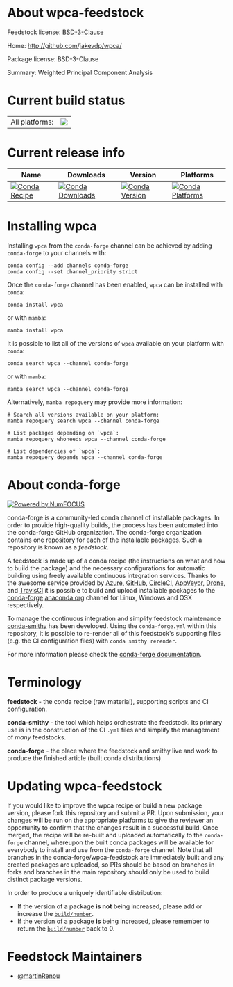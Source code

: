 About wpca-feedstock
====================

Feedstock license: [BSD-3-Clause](https://github.com/conda-forge/wpca-feedstock/blob/main/LICENSE.txt)

Home: http://github.com/jakevdp/wpca/

Package license: BSD-3-Clause

Summary: Weighted Principal Component Analysis

Current build status
====================


<table><tr><td>All platforms:</td>
    <td>
      <a href="https://dev.azure.com/conda-forge/feedstock-builds/_build/latest?definitionId=23921&branchName=main">
        <img src="https://dev.azure.com/conda-forge/feedstock-builds/_apis/build/status/wpca-feedstock?branchName=main">
      </a>
    </td>
  </tr>
</table>

Current release info
====================

| Name | Downloads | Version | Platforms |
| --- | --- | --- | --- |
| [![Conda Recipe](https://img.shields.io/badge/recipe-wpca-green.svg)](https://anaconda.org/conda-forge/wpca) | [![Conda Downloads](https://img.shields.io/conda/dn/conda-forge/wpca.svg)](https://anaconda.org/conda-forge/wpca) | [![Conda Version](https://img.shields.io/conda/vn/conda-forge/wpca.svg)](https://anaconda.org/conda-forge/wpca) | [![Conda Platforms](https://img.shields.io/conda/pn/conda-forge/wpca.svg)](https://anaconda.org/conda-forge/wpca) |

Installing wpca
===============

Installing `wpca` from the `conda-forge` channel can be achieved by adding `conda-forge` to your channels with:

```
conda config --add channels conda-forge
conda config --set channel_priority strict
```

Once the `conda-forge` channel has been enabled, `wpca` can be installed with `conda`:

```
conda install wpca
```

or with `mamba`:

```
mamba install wpca
```

It is possible to list all of the versions of `wpca` available on your platform with `conda`:

```
conda search wpca --channel conda-forge
```

or with `mamba`:

```
mamba search wpca --channel conda-forge
```

Alternatively, `mamba repoquery` may provide more information:

```
# Search all versions available on your platform:
mamba repoquery search wpca --channel conda-forge

# List packages depending on `wpca`:
mamba repoquery whoneeds wpca --channel conda-forge

# List dependencies of `wpca`:
mamba repoquery depends wpca --channel conda-forge
```


About conda-forge
=================

[![Powered by
NumFOCUS](https://img.shields.io/badge/powered%20by-NumFOCUS-orange.svg?style=flat&colorA=E1523D&colorB=007D8A)](https://numfocus.org)

conda-forge is a community-led conda channel of installable packages.
In order to provide high-quality builds, the process has been automated into the
conda-forge GitHub organization. The conda-forge organization contains one repository
for each of the installable packages. Such a repository is known as a *feedstock*.

A feedstock is made up of a conda recipe (the instructions on what and how to build
the package) and the necessary configurations for automatic building using freely
available continuous integration services. Thanks to the awesome service provided by
[Azure](https://azure.microsoft.com/en-us/services/devops/), [GitHub](https://github.com/),
[CircleCI](https://circleci.com/), [AppVeyor](https://www.appveyor.com/),
[Drone](https://cloud.drone.io/welcome), and [TravisCI](https://travis-ci.com/)
it is possible to build and upload installable packages to the
[conda-forge](https://anaconda.org/conda-forge) [anaconda.org](https://anaconda.org/)
channel for Linux, Windows and OSX respectively.

To manage the continuous integration and simplify feedstock maintenance
[conda-smithy](https://github.com/conda-forge/conda-smithy) has been developed.
Using the ``conda-forge.yml`` within this repository, it is possible to re-render all of
this feedstock's supporting files (e.g. the CI configuration files) with ``conda smithy rerender``.

For more information please check the [conda-forge documentation](https://conda-forge.org/docs/).

Terminology
===========

**feedstock** - the conda recipe (raw material), supporting scripts and CI configuration.

**conda-smithy** - the tool which helps orchestrate the feedstock.
                   Its primary use is in the construction of the CI ``.yml`` files
                   and simplify the management of *many* feedstocks.

**conda-forge** - the place where the feedstock and smithy live and work to
                  produce the finished article (built conda distributions)


Updating wpca-feedstock
=======================

If you would like to improve the wpca recipe or build a new
package version, please fork this repository and submit a PR. Upon submission,
your changes will be run on the appropriate platforms to give the reviewer an
opportunity to confirm that the changes result in a successful build. Once
merged, the recipe will be re-built and uploaded automatically to the
`conda-forge` channel, whereupon the built conda packages will be available for
everybody to install and use from the `conda-forge` channel.
Note that all branches in the conda-forge/wpca-feedstock are
immediately built and any created packages are uploaded, so PRs should be based
on branches in forks and branches in the main repository should only be used to
build distinct package versions.

In order to produce a uniquely identifiable distribution:
 * If the version of a package **is not** being increased, please add or increase
   the [``build/number``](https://docs.conda.io/projects/conda-build/en/latest/resources/define-metadata.html#build-number-and-string).
 * If the version of a package **is** being increased, please remember to return
   the [``build/number``](https://docs.conda.io/projects/conda-build/en/latest/resources/define-metadata.html#build-number-and-string)
   back to 0.

Feedstock Maintainers
=====================

* [@martinRenou](https://github.com/martinRenou/)

